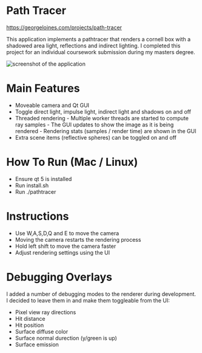 # Path Tracer
https://georgeloines.com/projects/path-tracer

This application implements a pathtracer that renders a cornell box with
a shadowed area light, reflections and indirect lighting. I completed this
project for an individual coursework submission during my masters degree.

![screenshot of the application](screenshot-top.png?raw=true)

# Main Features
- Moveable camera and Qt GUI
- Toggle direct light, impulse light, indirect light and shadows on and off
- Threaded rendering
       - Multiple worker threads are started to compute ray samples
       - The GUI updates to show the image as it is being rendered
       - Rendering stats (samples / render time) are shown in the GUI
- Extra scene items (reflective spheres) can be toggled on and off

# How To Run (Mac / Linux)
- Ensure qt 5 is installed
- Run install.sh
- Run ./pathtracer

# Instructions
- Use W,A,S,D,Q and E to move the camera
- Moving the camera restarts the rendering process
- Hold left shift to move the camera faster
- Adjust rendering settings using the UI

# Debugging Overlays
I added a number of debugging modes to the renderer during development. I
decided to leave them in and make them toggleable from the UI:
- Pixel view ray directions
- Hit distance
- Hit position
- Surface diffuse color
- Surface normal durection (y/green is up)
- Surface emission
